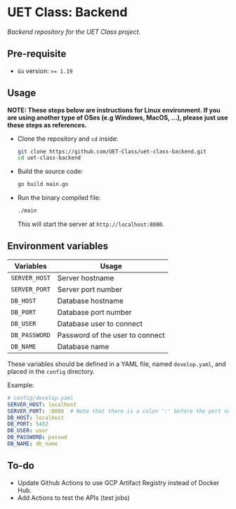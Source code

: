 # UET Class: Backend

*Backend repository for the UET Class project*.

## Pre-requisite

- `Go` version: `>= 1.19`

## Usage

__NOTE: These steps below are instructions for Linux environment. If you are using another type of OSes (e.g Windows, MacOS, ...), please just use these steps as references.__

- Clone the repository and `cd` inside:
  ``` bash
  git clone https://github.com/UET-Class/uet-class-backend.git
  cd uet-class-backend
  ```

- Build the source code:
  ``` bash
  go build main.go
  ```

- Run the binary compiled file:
  ``` bash
  ./main
  ```

  This will start the server at `http://localhost:8080`.

## Environment variables

| Variables     | Usage                           |
| ------------- | ------------------------------- |
| `SERVER_HOST` | Server hostname                 |
| `SERVER_PORT` | Server port number              |
| `DB_HOST`     | Database hostname               |
| `DB_PORT`     | Database port number            |
| `DB_USER`     | Database user to connect        |
| `DB_PASSWORD` | Password of the user to connect |
| `DB_NAME`     | Database name                   |

These variables should be defined in a YAML file, named `develop.yaml`, and placed in the `config` directory.

Example: 

``` yaml
# config/develop.yaml
SERVER_HOST: localhost
SERVER_PORT: :8080  # Note that there is a colon ':' before the port number
DB_HOST: localhost
DB_PORT: 5432
DB_USER: user
DB_PASSWORD: passwd
DB_NAME: db_name
```
## To-do

- Update Github Actions to use GCP Artifact Registry instead of Docker Hub.
- Add Actions to test the APIs (test jobs)